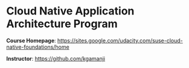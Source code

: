 # Cloud Native Application Architecture Program

**Course Homepage**: https://sites.google.com/udacity.com/suse-cloud-native-foundations/home

**Instructor**: https://github.com/kgamanji
